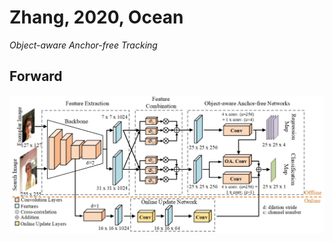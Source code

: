 # Zhang, 2020, Ocean

*Object-aware Anchor-free Tracking*

## Forward
<img src="./img/gaozhong_forward_01.png"  style="zoom:66%"  align="center"/>

